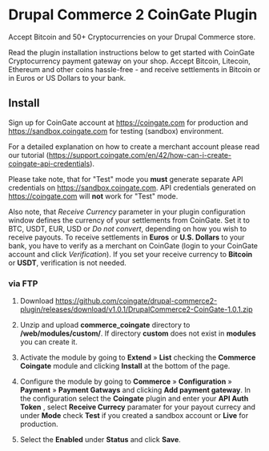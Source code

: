 # Drupal Commerce 2 CoinGate Plugin 

Accept Bitcoin and 50+ Cryptocurrencies on your Drupal Commerce store.

Read the plugin installation instructions below to get started with CoinGate Cryptocurrency payment gateway on your shop. Accept Bitcoin, Litecoin, Ethereum and other coins hassle-free - and receive settlements in Bitcoin or in Euros or US Dollars to your bank.

## Install

Sign up for CoinGate account at <https://coingate.com> for production and <https://sandbox.coingate.com> for testing (sandbox) environment.

For a detailed explanation on how to create a merchant account please read our tutorial (https://support.coingate.com/en/42/how-can-i-create-coingate-api-credentials).

Please take note, that for "Test" mode you **must** generate separate API credentials on <https://sandbox.coingate.com>. API credentials generated on <https://coingate.com> will **not** work for "Test" mode.

Also note, that *Receive Currency* parameter in your plugin configuration window defines the currency of your settlements from CoinGate. Set it to BTC, USDT, EUR, USD or *Do not convert*, depending on how you wish to receive payouts. To receive settlements in **Euros** or **U.S. Dollars** to your bank, you have to verify as a merchant on CoinGate (login to your CoinGate account and click *Verification*). If you set your receive currency to **Bitcoin** or **USDT**, verification is not needed.

### via FTP 

1. Download <https://github.com/coingate/drupal-commerce2-plugin/releases/download/v1.0.1/DrupalCommerce2-CoinGate-1.0.1.zip>

2. Unzip and upload **commerce_coingate** directory to **/web/modules/custom/**. If directory **custom** does not exist in **modules** you can create it.

3. Activate the module by going to **Extend** » **List** checking the  **Commerce Coingate** module and clicking **Install** at the bottom of the page.

4. Configure the module by going to **Commerce** » **Configuration** » **Payment** » **Payment Gatways** and clicking **Add payment gateway**. In the configuration select the **Coingate** plugin and enter your **API Auth Token** , select **Receive Currecy** paramater for your payout currecy and under **Mode** check **Test** if you created a sandbox account or **Live** for production.

5. Select the **Enabled** under **Status** and click **Save**.